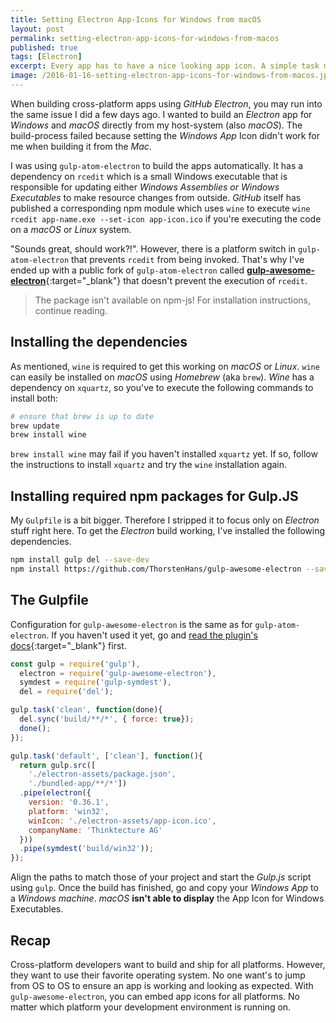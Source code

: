 ```yaml
---
title: Setting Electron App-Icons for Windows from macOS
layout: post
permalink: setting-electron-app-icons-for-windows-from-macos
published: true
tags: [Electron]
excerpt: Every app has to have a nice looking app icon. A simple task may become complex, especially if you deal with multiple platforms. This article explains how to set app icons for Electron-based Windows apps from macOS.
image: /2016-01-16-setting-electron-app-icons-for-windows-from-macos.jpg
---
```


When building cross-platform apps using *GitHub Electron*, you may run into the same issue I did a few days ago. I wanted to build an *Electron* app for *Windows* and *macOS* directly from my host-system (also *macOS*). The build-process failed because setting the *Windows App* Icon didn't work for me when building it from the *Mac*.

I was using `gulp-atom-electron` to build the apps automatically. It has a dependency on `rcedit` which is a small Windows executable that is responsible for updating either *Windows Assemblies or Windows Executables* to make resource changes from outside. *GitHub* itself has published a corresponding npm module which uses `wine` to execute `wine rcedit app-name.exe --set-icon app-icon.ico` if you're executing the code on a *macOS* or *Linux* system.

"Sounds great, should work?!". However, there is a platform switch in `gulp-atom-electron` that prevents `rcedit` from being invoked. That's why I've ended up with a public fork of `gulp-atom-electron` called [**gulp-awesome-electron**](https://github.com/ThorstenHans/gulp-awesome-electron){:target="_blank"} that doesn't prevent the execution of `rcedit`.

> The package isn't available on npm-js! For installation instructions, continue reading.

## Installing the dependencies

As mentioned, `wine` is required to get this working on *macOS* or *Linux*. `wine` can easily be installed on *macOS* using *Homebrew* (aka `brew`). *Wine* has a dependency on `xquartz`, so you've to execute the following commands to install both:

```bash
# ensure that brew is up to date
brew update
brew install wine

```

`brew install wine` may fail if you haven't installed `xquartz` yet. If so, follow the instructions to install `xquartz` and try the `wine` installation again.

## Installing required npm packages for Gulp.JS

My `Gulpfile` is a bit bigger. Therefore I stripped it to focus only on *Electron* stuff right here. To get the *Electron* build working, I've installed the following dependencies.

```bash
npm install gulp del --save-dev
npm install https://github.com/ThorstenHans/gulp-awesome-electron --save-dev

```

## The Gulpfile

Configuration for `gulp-awesome-electron` is the same as for `gulp-atom-electron`. If you haven't used it yet, go and [read the plugin's docs](https://github.com/joaomoreno/gulp-atom-electron){:target="_blank"} first.

```javascript
const gulp = require('gulp'),
  electron = require('gulp-awesome-electron'),
  symdest = require('gulp-symdest'),
  del = require('del');

gulp.task('clean', function(done){
  del.sync('build/**/*', { force: true});
  done();
});

gulp.task('default', ['clean'], function(){
  return gulp.src([
    './electron-assets/package.json',
    './bundled-app/**/*'])
  .pipe(electron({
    version: '0.36.1',
    platform: 'win32',
    winIcon: './electron-assets/app-icon.ico',
    companyName: 'Thinktecture AG'
  }))
  .pipe(symdest('build/win32'));
});

```

Align the paths to match those of your project and start the *Gulp.js* script using `gulp`. Once the build has finished, go and copy your *Windows App* to a *Windows machine*. *macOS* **isn't able to display** the App Icon for Windows Executables.

## Recap

Cross-platform developers want to build and ship for all platforms. However, they want to use their favorite operating system. No one want's to jump from OS to OS to ensure an app is working and looking as expected. With `gulp-awesome-electron`, you can embed app icons for all platforms. No matter which platform your development environment is running on.
